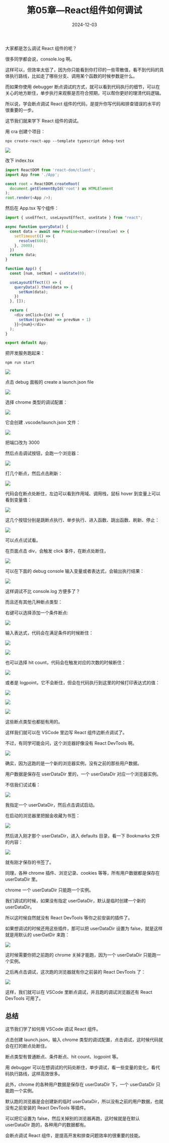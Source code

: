﻿---
title: '第05章—React组件如何调试'
date: '2024-12-03'
---

大家都是怎么调试 React 组件的呢？

很多同学都会说，console.log 啊。

这样可以，但效率太低了，因为你只能看到你打印的一些零散值，看不到代码的具体执行路线，比如走了哪些分支、调用某个函数的时候参数是什么。

而如果你使用 debugger 断点调试的方式，就可以看到代码执行的细节，可以在关心的地方断住，单步执行来观察是否符合预期，可以帮你更好的理清代码逻辑。

所以说，学会断点调试 React 组件的代码，是提升你写代码和排查错误的水平的很重要的一步。

这节我们就来学下 React 组件的调试。

用 cra 创建个项目：

```
npx create-react-app --template typescript debug-test
```

![](https://p6-juejin.byteimg.com/tos-cn-i-k3u1fbpfcp/3412a97b90f84445865205353750577a~tplv-k3u1fbpfcp-jj-mark:0:0:0:0:q75.image#?w=1172&h=312&s=55423&e=png&b=010101)

改下 index.tsx

```javascript
import ReactDOM from 'react-dom/client';
import App from './App';

const root = ReactDOM.createRoot(
  document.getElementById('root') as HTMLElement
);
root.render(<App />);
```
然后在 App.tsx 写个组件：

```javascript
import { useEffect, useLayoutEffect, useState } from "react";

async function queryData() {
  const data = await new Promise<number>((resolve) => {
    setTimeout(() => {
      resolve(666);
    }, 2000);
  })
  return data;
}

function App() {
  const [num, setNum] = useState(0);

  useLayoutEffect(() => {
    queryData().then(data => {
      setNum(data);
    })
  }, []);

  return (
    <div onClick={(e) => {
      setNum((prevNum) => prevNum + 1)
    }}>{num}</div>
  );
}

export default App;

```
把开发服务跑起来：

```
npm run start
```

![](https://p9-juejin.byteimg.com/tos-cn-i-k3u1fbpfcp/dead91b48d8c4bbdb7bb118d4bd64bb4~tplv-k3u1fbpfcp-jj-mark:0:0:0:0:q75.image#?w=734&h=332&s=61069&e=gif&f=40&b=fdfdfd)

点击 debug 面板的 create a launch.json file

![](https://p6-juejin.byteimg.com/tos-cn-i-k3u1fbpfcp/dda22e46d3514c3ca255b4df7e8b0970~tplv-k3u1fbpfcp-jj-mark:0:0:0:0:q75.image#?w=574&h=514&s=60111&e=png&b=191919)

选择 chrome 类型的调试配置：

![](https://p9-juejin.byteimg.com/tos-cn-i-k3u1fbpfcp/dfbd5914af6b473cbb2dba179fe7f3f4~tplv-k3u1fbpfcp-jj-mark:0:0:0:0:q75.image#?w=656&h=292&s=44345&e=png&b=242424)

它会创建 .vscode/launch.json 文件：

![](https://p6-juejin.byteimg.com/tos-cn-i-k3u1fbpfcp/a773f098837d47689b5c5b0aa9ea295e~tplv-k3u1fbpfcp-jj-mark:0:0:0:0:q75.image#?w=1516&h=658&s=166485&e=png&b=1d1d1d)

把端口改为 3000

然后点击调试按钮，会跑一个浏览器：

![](https://p1-juejin.byteimg.com/tos-cn-i-k3u1fbpfcp/1282274d541348de9208261b874a756c~tplv-k3u1fbpfcp-jj-mark:0:0:0:0:q75.image#?w=2194&h=1500&s=354960&e=gif&f=46&b=1c1c1c)

打几个断点，然后点击刷新：

![](https://p1-juejin.byteimg.com/tos-cn-i-k3u1fbpfcp/b9c21c647c704b949a768f3ec8b202c3~tplv-k3u1fbpfcp-jj-mark:0:0:0:0:q75.image#?w=1174&h=1096&s=174480&e=png&b=1f1f1f)

代码会在断点处断住，左边可以看到作用域、调用栈，鼠标 hover 到变量上可以看到变量值：

![](https://p9-juejin.byteimg.com/tos-cn-i-k3u1fbpfcp/4249285353ee4473a82e8e1984b957be~tplv-k3u1fbpfcp-jj-mark:0:0:0:0:q75.image#?w=1742&h=1166&s=370604&e=png&b=1c1c1c)

这几个按钮分别是跳断点执行、单步执行、进入函数、跳出函数、刷新、停止：

![](https://p1-juejin.byteimg.com/tos-cn-i-k3u1fbpfcp/f749c951a1e1486992fdee09b8c6896d~tplv-k3u1fbpfcp-jj-mark:0:0:0:0:q75.image#?w=370&h=72&s=9501&e=png&b=191919)

可以点点试试看。

在页面点击 div，会触发 click 事件，在断点处断住，

![](https://p9-juejin.byteimg.com/tos-cn-i-k3u1fbpfcp/c146f775f6114e5894d6b7d60c9a0f1f~tplv-k3u1fbpfcp-jj-mark:0:0:0:0:q75.image#?w=1896&h=1336&s=392492&e=png&b=1b1b1b)

可以在下面的 debug console 输入变量或者表达式，会输出执行结果：

![](https://p6-juejin.byteimg.com/tos-cn-i-k3u1fbpfcp/f0e9f2c69987412f8a1c0d560bf5bb5c~tplv-k3u1fbpfcp-jj-mark:0:0:0:0:q75.image#?w=1142&h=942&s=142048&e=png&b=1a1a1a)

这样调试不比 console.log 方便多了？

而且还有其他几种断点类型：

右键可以选择添加一个条件断点:

![](https://p1-juejin.byteimg.com/tos-cn-i-k3u1fbpfcp/ca5047b7bc0b42d0bfa876e18a463140~tplv-k3u1fbpfcp-jj-mark:0:0:0:0:q75.image#?w=792&h=380&s=67773&e=png&b=1f1f1f)

输入表达式，代码会在满足条件的时候断住：

![](https://p6-juejin.byteimg.com/tos-cn-i-k3u1fbpfcp/08248fe17d7b4d1faf1036649fa6ca7f~tplv-k3u1fbpfcp-jj-mark:0:0:0:0:q75.image#?w=754&h=360&s=46712&e=png&b=202020)

![](https://p6-juejin.byteimg.com/tos-cn-i-k3u1fbpfcp/b8aaf9aef9db4103a3a5075a6dae36d3~tplv-k3u1fbpfcp-jj-mark:0:0:0:0:q75.image#?w=964&h=718&s=108197&e=png&b=1f1f1f)

也可以选择 hit count，代码会在触发对应的次数的时候断住：

![](https://p9-juejin.byteimg.com/tos-cn-i-k3u1fbpfcp/60d040cc80854781b7a3b63f279d42b8~tplv-k3u1fbpfcp-jj-mark:0:0:0:0:q75.image#?w=782&h=322&s=41778&e=png&b=202020)

或者是 logpoint，它不会断住，但会在代码执行到这里的时候打印表达式的值：

![](https://p3-juejin.byteimg.com/tos-cn-i-k3u1fbpfcp/13a7c41d2e0747ac830451249275611f~tplv-k3u1fbpfcp-jj-mark:0:0:0:0:q75.image#?w=714&h=282&s=58337&e=png&b=bbb6b4)

![](https://p9-juejin.byteimg.com/tos-cn-i-k3u1fbpfcp/e022713ed3fc4d8486dafdf40f3b87fa~tplv-k3u1fbpfcp-jj-mark:0:0:0:0:q75.image#?w=992&h=686&s=97744&e=png&b=1f1f1f)

![](https://p9-juejin.byteimg.com/tos-cn-i-k3u1fbpfcp/8d4f0241ad2743e5959a4d51645089f8~tplv-k3u1fbpfcp-jj-mark:0:0:0:0:q75.image#?w=846&h=718&s=81430&e=png&b=1c1c1c)

这些断点类型也都挺有用的。

这样我们就可以在 VSCode 里边写 React 组件边断点调试了。

不过，有同学可能会问，这个浏览器好像没有 React DevTools 啊。

![](https://p3-juejin.byteimg.com/tos-cn-i-k3u1fbpfcp/00425306a95649168c77212b65275f7b~tplv-k3u1fbpfcp-jj-mark:0:0:0:0:q75.image#?w=2262&h=1340&s=201160&e=png&b=ffffff)

确实，因为这跑的是一个新的浏览器实例，没有之前的那些用户数据。

用户数据是保存在 userDataDir 里的，一个 userDataDir 对应一个浏览器实例。

不信我们试试看：

![](https://p1-juejin.byteimg.com/tos-cn-i-k3u1fbpfcp/62bec04f06cd454e9a8675ce62424c73~tplv-k3u1fbpfcp-jj-mark:0:0:0:0:q75.image#?w=1326&h=840&s=159851&e=png&b=1f1f1f)

我指定一个 userDataDir，然后点击调试启动。

在启动的浏览器里把掘金收藏为书签：

![](https://p6-juejin.byteimg.com/tos-cn-i-k3u1fbpfcp/c9ffea90489b4667aba6f2c792393138~tplv-k3u1fbpfcp-jj-mark:0:0:0:0:q75.image#?w=2042&h=826&s=262530&e=png&b=fefefe)

然后进入刚才那个 userDataDir，进入 defaults 目录，看一下 Bookmarks 文件的内容： 

![](https://p1-juejin.byteimg.com/tos-cn-i-k3u1fbpfcp/f870900285c8497cb5ae5566f783cece~tplv-k3u1fbpfcp-jj-mark:0:0:0:0:q75.image#?w=918&h=1096&s=187442&e=png&b=010101)

就有刚才保存的书签了。

同理，各种 chrome 插件、浏览记录、cookies 等等，所有用户数据都是保存在 userDataDir 里。

chrome 一个 userDataDir 只能跑一个实例。

我们调试的时候，如果没有指定 userDataDir，默认是临时创建一个新的 userDataDir。

所以这时候自然就没有 React DevTools 等你之前安装的插件了。

如果想调试的时候还用这些插件，那可以把 userDataDir 设置为 false，就是这样就是用默认的 userDatDir 来跑：

![](https://p9-juejin.byteimg.com/tos-cn-i-k3u1fbpfcp/b697eab725e04e1f957f39475a5b0e16~tplv-k3u1fbpfcp-jj-mark:0:0:0:0:q75.image#?w=874&h=650&s=109369&e=png&b=1f1f1f)

这时候需要你把之前跑的 chrome 关掉才能跑，因为一个 userDataDir 只能跑一个实例。

之后再点击调试，这次跑的浏览器就有你之前装的 React DevTools 了：

![](https://p1-juejin.byteimg.com/tos-cn-i-k3u1fbpfcp/1df222df59944f69b633891adecabf82~tplv-k3u1fbpfcp-jj-mark:0:0:0:0:q75.image#?w=2276&h=934&s=106150&e=png&b=ffffff)

这样，我们就可以在 VSCode 里断点调试，并且跑的调试浏览器还有 React DevTools 可用了。

## 总结

这节我们学了如何用 VSCode 调试 React 组件。

点击创建 launch.json，输入 chrome 类型的调试配置，点击调试，这时候代码就会在打的断点处断住。

断点类型有普通断点、条件断点、hit count、logpoint 等。

用 debugger 可以在想调试的代码处断住，单步调试，看一些变量的变化，看代码执行路线，这样高效很多。

此外，chrome 的各种用户数据是保存在 userDataDir 下，一个 userDataDir 只能跑一个实例。

默认跑的浏览器是会创建新的临时 userDataDir，所以没有之前的用户数据，也就没有之前安装的 React DevTools 等插件。

可以把它设置为 false，然后关掉别的浏览器再跑，这时候就是在默认 userDataDir 跑的，各种用户的数据都有。

会断点调试 React 组件，是提高开发和排查问题效率的很重要的技能。

